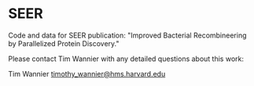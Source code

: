 # SEER
Code and data for SEER publication: "Improved Bacterial Recombineering by Parallelized Protein Discovery."

Please contact Tim Wannier with any detailed questions about this work: 

Tim Wannier
timothy_wannier@hms.harvard.edu


